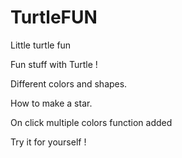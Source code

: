 # TurtleFUN
Little turtle fun 



Fun stuff with Turtle !

Different colors and shapes.

How to make a star.

On click multiple colors function added

Try it for yourself !


